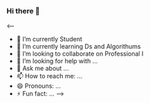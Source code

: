### Hi there 👋

<--


- 🔭 I’m currently Student
- 🌱 I’m currently learning Ds and Algorithums
- 👯 I’m looking to collaborate on Professional I
- 🤔 I’m looking for help with ...
- 💬 Ask me about ...
- 📫 How to reach me: ...
- 😄 Pronouns: ...
- ⚡ Fun fact: ...
-->
